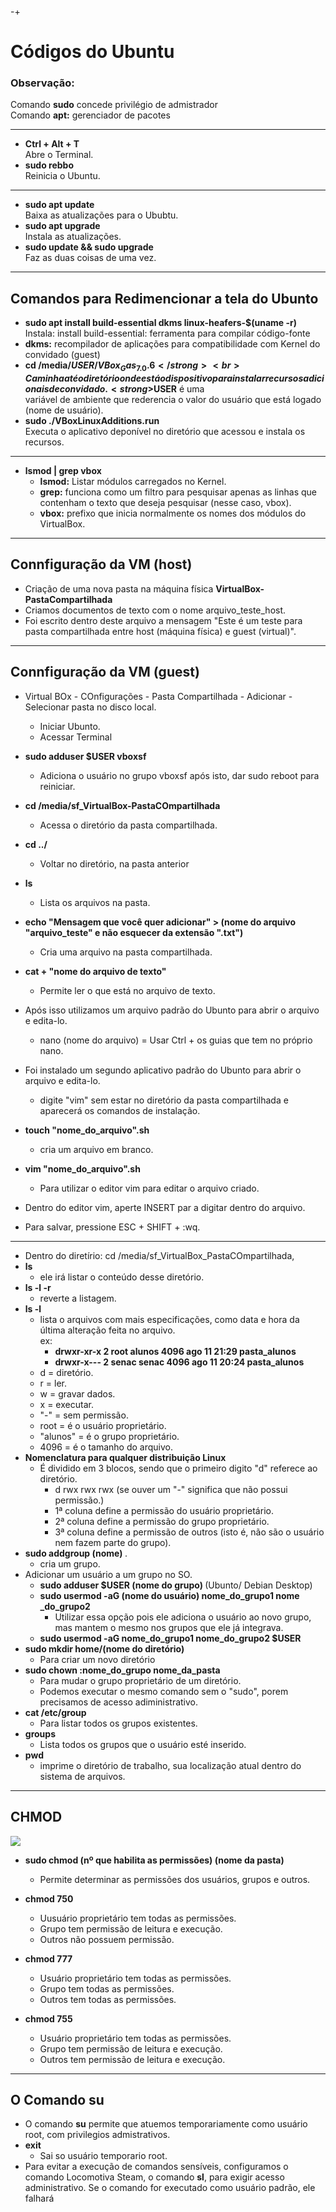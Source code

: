 -+<h1>Códigos do Ubuntu</h1>

<h3>Observação:</h3>
  Comando <strong>sudo</strong> concede privilégio de admistrador <br>
  Comando <strong>apt:</strong> gerenciador de pacotes 

---
- <strong>Ctrl + Alt + T </strong> <br>
  Abre o Terminal.
- <strong>sudo rebbo </strong> <br>
  Reinicia o Ubuntu.
---
- <strong>sudo apt update </strong> <br>
  Baixa as atualizações para o Ububtu.
- <strong>sudo apt upgrade </strong> <br>
  Instala as atualizações.
- <strong>sudo update && sudo upgrade </strong> <br>
  Faz as duas coisas de uma vez.
---
<strong>Comandos para Redimencionar a tela do Ubunto</strong>
---
- <strong>sudo apt install build-essential dkms linux-heafers-$(uname -r)</strong> <br>
  Instala: install build-essential: ferramenta para compilar código-fonte
- <strong>dkms:</strong> recompilador de aplicações para compatibilidade com Kernel do convidado (guest)
- <strong>cd /media/$USER/VBox_Gas_7.0.6</strong> <br>
  Caminha até o diretório onde está o dispositivo para instalar recursos adicionais de convidado. <strong>$USER</strong> é uma <br> variável de ambiente que rederencia o valor do usuário que está logado (nome de usuário). 
- <strong>sudo ./VBoxLinuxAdditions.run</strong> <br>
  Executa o aplicativo deponível no diretório que acessou e instala os recursos.
--- 
- <strong>lsmod | grep vbox</strong> <br>
  - <strong>lsmod:</strong> Listar módulos carregados no Kernel.
  - <strong>grep:</strong> funciona como um filtro para pesquisar apenas as linhas que contenham o texto que deseja pesquisar (nesse caso, vbox).
  - <strong>vbox:</strong> prefixo que inicia normalmente os nomes dos módulos do VirtualBox.
---
<strong>Connfiguração da VM (host)</strong>
---
<ul>
  <li>Criação de uma nova pasta na máquina física <strong>VirtualBox-PastaCompartilhada</strong></li>
  <li>Criamos documentos de texto com o nome arquivo_teste_host.</li>
  <li>Foi escrito dentro deste arquivo a mensagem "Este é um teste para pasta compartilhada entre host (máquina física) e guest (virtual)".</li>
</ul>

---
<strong>Connfiguração da VM (guest)</strong>
---
- Virtual BOx - COnfigurações - Pasta Compartilhada - Adicionar - Selecionar pasta no disco local.
  - Iniciar Ubunto.
  - Acessar Terminal
- <strong>sudo adduser $USER vboxsf</strong> <br>
  - Adiciona o usuário no grupo vboxsf após isto, dar sudo reboot para reiniciar. <br>
- <strong>cd /media/sf_VirtualBox-PastaCOmpartilhada</strong> <br>
  - Acessa o diretório da pasta compartilhada.
- <strong>cd ../</strong> <br>
  - Voltar no diretório, na pasta anterior
- <strong>ls</strong> <br>
  - Lista os arquivos na pasta.
- <strong>echo "Mensagem que você quer adicionar" > (nome do arquivo "arquivo_teste" e não esquecer da extensão ".txt")</strong> <br>
  - Cria uma arquivo na pasta compartilhada.
- <strong>cat + "nome do arquivo de texto"</strong> <br>
  - Permite ler o que está no arquivo de texto.

- Após isso utilizamos um arquivo padrão do Ubunto para abrir o arquivo e edita-lo.
  - nano (nome do arquivo) = Usar Ctrl + os guias que tem no próprio nano.
- Foi instalado um segundo aplicativo padrão do Ubunto para abrir o arquivo e edita-lo.
  - digite "vim" sem estar no diretório da pasta compartilhada e aparecerá os comandos de instalação.
- <strong>touch "nome_do_arquivo".sh</strong>
    - cria um arquivo em branco.
- <strong>vim "nome_do_arquivo".sh</strong>
  - Para utilizar o editor vim para editar o arquivo criado.
- Dentro do editor vim, aperte INSERT par a digitar dentro do arquivo.
- Para salvar, pressione ESC + SHIFT + :wq.
---
- Dentro do diretírio: cd /media/sf_VirtualBox_PastaCOmpartilhada,
- <strong>ls</strong> <br>
  - ele irá listar o conteúdo desse diretório.
 - <strong>ls -l -r</strong> <br>
   - reverte a listagem.
- <strong>ls -l</strong> <br>
  - lista o arquivos com mais especificações, como data e hora da última alteração feita no arquivo. <br>
  ex:
    - <strong>drwxr-xr-x 2 root alunos 4096 ago 11 21:29 pasta_alunos</strong>
    - <strong>drwxr-x--- 2 senac senac 4096 ago 11 20:24 pasta_alunos</strong>
  - d = diretório.
  - r = ler.
  - w = gravar dados.
  - x = executar.
  - "-" = sem permissão.
  - root = é o usuário proprietário.
  - "alunos" = é o grupo proprietário.
  - 4096 = é o tamanho do arquivo.
- <strong>Nomenclatura para qualquer distribuição Linux</strong>
  - É dividido em 3 blocos, sendo que o primeiro digito "d" referece ao diretório.
    - d rwx rwx rwx (se ouver um "-" significa que não possui permissão.)
    - 1ª coluna define a permissão do usuário proprietário.
    - 2ª coluna define a permissão do grupo proprietário.
    - 3ª coluna define a permissão de outros (isto é, não são o usuário nem fazem parte do grupo).
- <strong>sudo addgroup (nome) </strong>.
  - cria um grupo.
- Adicionar um usuário a um grupo no SO.
  - <strong>sudo adduser $USER (nome do grupo) </strong> (Ubunto/ Debian Desktop)
  - <strong>sudo usermod -aG (nome do usuário) nome_do_grupo1 nome _do_grupo2</strong> <br>
      - Utilizar essa opção pois ele adiciona o usuário ao novo grupo, mas mantem o mesmo nos grupos que ele já integrava.
  - <strong>sudo usermod -aG nome_do_grupo1 nome_do_grupo2 $USER</strong>
- <strong>sudo mkdir home/(nome do diretório)</strong>
  - Para criar um novo diretório
- <strong>sudo chown :nome_do_grupo nome_da_pasta</strong> <br>
  - Para mudar o grupo proprietário de um diretório.
  - Podemos executar o mesmo comando sem o "sudo", porem precisamos de acesso adiministrativo.
- <strong>cat /etc/group</strong>
  - Para listar todos os grupos existentes.
- <strong>groups</strong>
  - Lista todos os grupos que o usuário esté inserido.
- <strong>pwd</strong>
  - imprime o diretório de trabalho, sua localização atual dentro do sistema de arquivos.
---
CHMOD
---
<img src="https://img.vivaolinux.com.br/imagens/dicas/comunidade/Selecao_003.jpeg"> <br>

- <strong>sudo chmod (nº que habilita as permissões) (nome da pasta)</strong>
  - Permite determinar as permissões dos usuários, grupos e outros.
- <strong>chmod 750</strong>
   - Uusuário proprietário tem todas as permissões.
   - Grupo tem permissão de leitura e execução.
   - Outros não possuem permissão.
    
- <strong>chmod 777</strong>
   - Usuário proprietário tem todas as permissões.
   - Grupo tem todas as permissões.
   - Outros tem todas as permissões.

- <strong>chmod 755</strong>
   - Usuário proprietário tem todas as permissões.
   - Grupo tem permissão de leitura e execução.
   - Outros tem permissão de leitura e execução.
---
O Comando su
---
- O comando <strong>su</strong> permite que atuemos temporariamente como usuário root, com privilegios admistrativos.
- <strong>exit</strong>
  - Sai so usuário temporario root.
- Para evitar a execução de comandos sensíveis, configuramos o comando Locomotiva Steam, o comando <strong>sl</strong>, para exigir acesso administrativo. Se o comando for executado como usuário padrão, ele falhará

